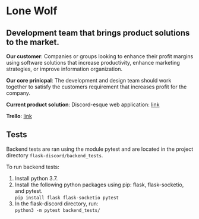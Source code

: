 # Lone Wolf
## Development team that brings product solutions to the market. 

**Our customer**: Companies or groups looking to enhance their profit margins using software solutions that increase productivity, enhance marketing strategies, or improve information organization.

**Our core prinicpal**: The development and design team should work together to satisfy the customers requirement that increases profit for the company. 

**Current product solution**: Discord-esque web application: [link](https://github.com/thegoldenmule/csci-5030/blob/main/notes/briefs/discord.md)

**Trello**: [link](https://trello.com/b/ua6t1xGO/cscidiscordprojectsam)

## Tests

Backend tests are ran using the module pytest and are located in the project directory `flask-discord/backend_tests`.     

To run backend tests:  
1. Install python 3.7.
2. Install the following python packages using pip: flask, flask-socketio, and pytest.  
`pip install flask flask-socketio pytest`
3. In the flask-discord directory, run:  
`python3 -m pytest backend_tests/`
